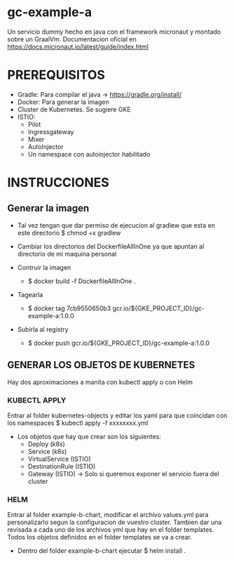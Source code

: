 # gc-example-a
Un servicio dummy hecho en java con el framework micronaut y montado sobre un GraalVm. Documentacion oficial en https://docs.micronaut.io/latest/guide/index.html
# PREREQUISITOS
- Gradle: Para compilar el java -> https://gradle.org/install/
- Docker: Para generar la imagen
- Cluster de Kubernetes. Se sugiere GKE
- ISTIO:  
  - Pilot
  - Ingressgateway
  - Mixer
  - AutoInjector
  - Un namespace con autoinjector habilitado
# INSTRUCCIONES
## Generar la imagen
- Tal vez tengan que dar permiso de ejecucion al gradlew que esta en este directorio $ chmod +x gradlew
- Cambiar los directorios del DockerfileAllInOne ya que apuntan al directorio de mi maquina personal

- Contruir la imagen
  - $ docker build -f DockerfileAllInOne .
- Tagearla
  - $ docker tag 7cb9550650b3 gcr.io/${GKE_PROJECT_ID}/gc-example-a:1.0.0 
- Subirla al registry
  - $ docker push gcr.io/${GKE_PROJECT_ID}/gc-example-a:1.0.0 

## GENERAR LOS OBJETOS DE KUBERNETES
Hay dos aproximaciones a manita con kubectl apply o con Helm
### KUBECTL APPLY
Entrar al folder kubernetes-objects y editar los yaml para que coincidan con los namespaces $ kubectl apply -f xxxxxxxx.yml
- Los objetos que hay que crear son los siguientes:
  * Deploy (k8s)
  * Service (k8s)
  * VirtualService (ISTIO)
  * DestinationRule (ISTIO)
  * Gateway (ISTIO) -> Solo si queremos exponer el servicio fuera del cluster
### HELM
Entrar al folder example-b-chart, modificar el archivo values.yml para personalizarlo segun la configuracion de vuestro cluster. Tambien dar una revisada a cada uno de los archivos yml que hay en el folder templates. Todos los objetos definidos en el folder templates se va a crear.
- Dentro del folder example-b-chart ejecutar $ helm install .
